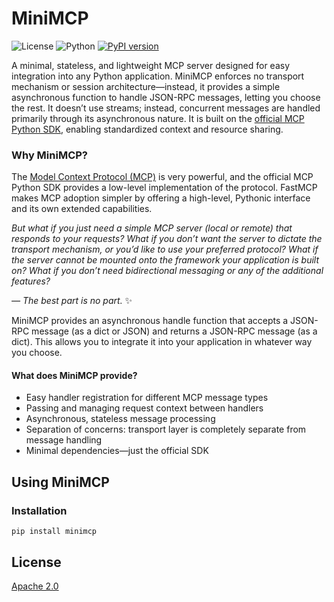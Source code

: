 # MiniMCP

![License](https://img.shields.io/badge/License-Apache%202.0-blue.svg)
![Python](https://img.shields.io/badge/python-3.10%2B-blue)
[![PyPI version](https://img.shields.io/pypi/v/minimcp.svg)](https://pypi.org/project/minimcp/)

A minimal, stateless, and lightweight MCP server designed for easy integration into any Python application. MiniMCP enforces no transport mechanism or session architecture—instead, it provides a simple asynchronous function to handle JSON-RPC messages, letting you choose the rest. It doesn’t use streams; instead, concurrent messages are handled primarily through its asynchronous nature. It is built on the [official MCP Python SDK](https://github.com/modelcontextprotocol/python-sdk), enabling standardized context and resource sharing.

### Why MiniMCP?

The [Model Context Protocol (MCP)](https://modelcontextprotocol.io/) is very powerful, and the official MCP Python SDK provides a low-level implementation of the protocol. FastMCP makes MCP adoption simpler by offering a high-level, Pythonic interface and its own extended capabilities.

_But what if you just need a simple MCP server (local or remote) that responds to your requests? What if you don’t want the server to dictate the transport mechanism, or you’d like to use your preferred protocol? What if the server cannot be mounted onto the framework your application is built on? What if you don’t need bidirectional messaging or any of the additional features?_

_— The best part is no part._ ✨

MiniMCP provides an asynchronous handle function that accepts a JSON-RPC message (as a dict or JSON) and returns a JSON-RPC message (as a dict). This allows you to integrate it into your application in whatever way you choose.

#### What does MiniMCP provide?
- Easy handler registration for different MCP message types
- Passing and managing request context between handlers
- Asynchronous, stateless message processing
- Separation of concerns: transport layer is completely separate from message handling
- Minimal dependencies—just the official SDK

## Using MiniMCP

### Installation

```
pip install minimcp
```

## License
[Apache 2.0](./LICENSE)
